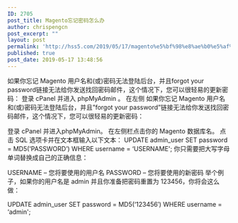 ```yaml
---
ID: 2705
post_title: Magento忘记密码怎么办
author: chrispengcn
post_excerpt: ""
layout: post
permalink: 'http://hss5.com/2019/05/17/magento%e5%bf%98%e8%ae%b0%e5%af%86%e7%a0%81%e6%80%8e%e4%b9%88%e5%8a%9e/'
published: true
post_date: 2019-05-17 13:48:56
---
```

如果你忘记 Magento 用户名和(或)密码无法登陆后台，并且forgot your password链接无法给你发送找回密码邮件，这个情况下，您可以很轻易的更新密码： 登录 cPanel 并进入 phpMyAdmin 。 在左侧
如果你忘记 Magento 用户名和(或)密码无法登陆后台，并且”forgot your password”链接无法给你发送找回密码邮件，这个情况下，您可以很轻易的更新密码：

登录 cPanel 并进入phpMyAdmin。
在左侧栏点击你的 Magento 数据库名。
点击 SQL 选项卡并在文本框输入以下文本：
UPDATE admin_user SET password = MD5(‘PASSWORD’) WHERE username = ‘USERNAME';
你只需要把大写字母单词替换成自己的正确信息：

USERNAME – 您将要使用的用户名
PASSWORD – 您将要使用的新密码
举个例子，如果你的用户名是 admin 并且你准备把密码重置为 123456，你将会这么做：

UPDATE admin_user SET password = MD5(‘123456′) WHERE username = ‘admin';